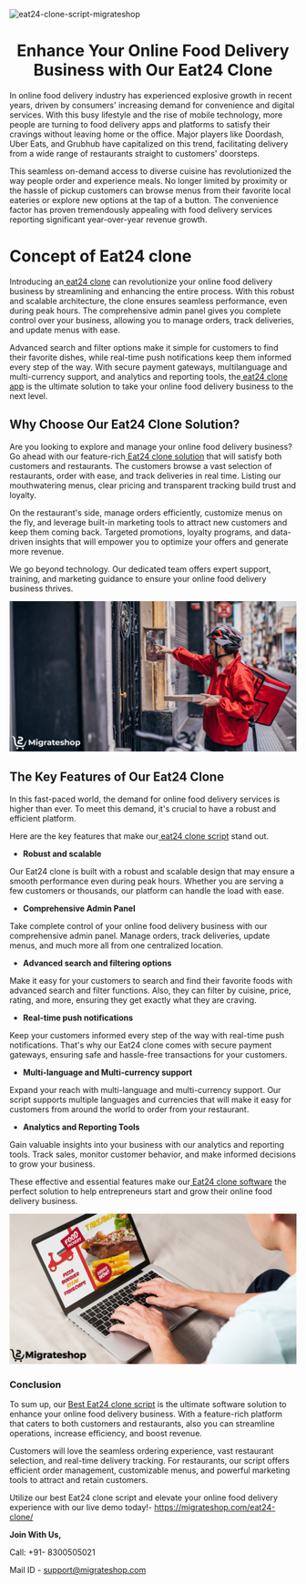 ![eat24-clone-script-migrateshop](https://github.com/migrateshop/eat24-clone/assets/77200601/8d16dee2-5f75-4547-b6f9-ab4657bf46e2)


<h1 align="center"> Enhance Your Online Food Delivery Business with Our Eat24 Clone </h1>


In online food delivery industry has experienced explosive growth in recent years, driven by consumers' increasing demand for convenience and digital services. With this busy lifestyle and the rise of mobile technology, more people are turning to food delivery apps and platforms to satisfy their cravings without leaving home or the office. Major players like Doordash, Uber Eats, and Grubhub have capitalized on this trend, facilitating delivery from a wide range of restaurants straight to customers' doorsteps.

This seamless on-demand access to diverse cuisine has revolutionized the way people order and experience meals. No longer limited by proximity or the hassle of pickup customers can browse menus from their favorite local eateries or explore new options at the tap of a button. The convenience factor has proven tremendously appealing with food delivery services reporting significant year-over-year revenue growth.

# Concept of Eat24 clone
Introducing an[ eat24 clone](https://migrateshop.com/eat24-clone/) can revolutionize your online food delivery business by streamlining and enhancing the entire process. With this robust and scalable architecture, the clone ensures seamless performance, even during peak hours. The comprehensive admin panel gives you complete control over your business, allowing you to manage orders, track deliveries, and update menus with ease.

Advanced search and filter options make it simple for customers to find their favorite dishes, while real-time push notifications keep them informed every step of the way. With secure payment gateways, multilanguage and multi-currency support, and analytics and reporting tools, the[ eat24 clone app](https://migrateshop.com/eat24-clone/) is the ultimate solution to take your online food delivery business to the next level.

## Why Choose Our Eat24 Clone Solution?
Are you looking to explore and manage your online food delivery business? Go ahead with our feature-rich[ Eat24 clone solution](https://migrateshop.com/eat24-clone/) that will satisfy both customers and restaurants. The customers browse a vast selection of restaurants, order with ease, and track deliveries in real time. Listing our mouthwatering menus, clear pricing and transparent tracking build trust and loyalty.

On the restaurant's side, manage orders efficiently, customize menus on the fly, and leverage built-in marketing tools to attract new customers and keep them coming back. Targeted promotions, loyalty programs, and data-driven insights that will empower you to optimize your offers and generate more revenue.

We go beyond technology. Our dedicated team offers expert support, training, and marketing guidance to ensure your online food delivery business thrives.

<div class="Box-sc-g0xbh4-0 iIZCet"><img alt=“eat24clone.png" src="https://github.com/migrateshop/eat24-clone/blob/main/images/eat24-clone.png" data-hpc="true" class="Box-sc-g0xbh4-0 kzRgrI"></div>

## The Key Features of Our Eat24 Clone
In this fast-paced world, the demand for online food delivery services is higher than ever. To meet this demand, it's crucial to have a robust and efficient platform. 

Here are the key features that make our[ eat24 clone script](https://migrateshop.com/eat24-clone/) stand out.
* **Robust and scalable**

Our Eat24 clone is built with a robust and scalable design that may ensure a smooth performance even during peak hours. Whether you are serving a few customers or thousands, our platform can handle the load with ease.
* **Comprehensive Admin Panel**

Take complete control of your online food delivery business with our comprehensive admin panel. Manage orders, track deliveries, update menus, and much more all from one centralized location.
* **Advanced search and filtering options**

Make it easy for your customers to search and find their favorite foods with advanced search and filter functions. Also, they can filter by cuisine, price, rating, and more, ensuring they get exactly what they are craving.
* **Real-time push notifications**

Keep your customers informed every step of the way with real-time push notifications. That's why our Eat24 clone comes with secure payment gateways, ensuring safe and hassle-free transactions for your customers.
* **Multi-language and Multi-currency support**

Expand your reach with multi-language and multi-currency support. Our script supports multiple languages and currencies that will make it easy for customers from around the world to order from your restaurant.
* **Analytics and Reporting Tools**

Gain valuable insights into your business with our analytics and reporting tools. Track sales, monitor customer behavior, and make informed decisions to grow your business.

These effective and essential features make our[ Eat24 clone software](https://migrateshop.com/eat24-clone/) the perfect solution to help entrepreneurs start and grow their online food delivery business.

<div class="Box-sc-g0xbh4-0 iIZCet"><img alt=“eat24clone.png" src="https://github.com/migrateshop/eat24-clone/blob/main/images/eat24-clone-script.png" data-hpc="true" class="Box-sc-g0xbh4-0 kzRgrI"></div>

### Conclusion
To sum up, our [Best Eat24 clone script](https://migrateshop.com/eat24-clone/) is the ultimate software solution to enhance your online food delivery business. With a feature-rich platform that caters to both customers and restaurants, also you can streamline operations, increase efficiency, and boost revenue.

Customers will love the seamless ordering experience, vast restaurant selection, and real-time delivery tracking. For restaurants, our script offers efficient order management, customizable menus, and powerful marketing tools to attract and retain customers.

Utilize our best Eat24 clone script and elevate your online food delivery experience with our live demo today!- https://migrateshop.com/eat24-clone/

**Join With Us,**

Call: +91- 8300505021

Mail ID - [support@migrateshop.com](mailto:support@migrateshop.com)
